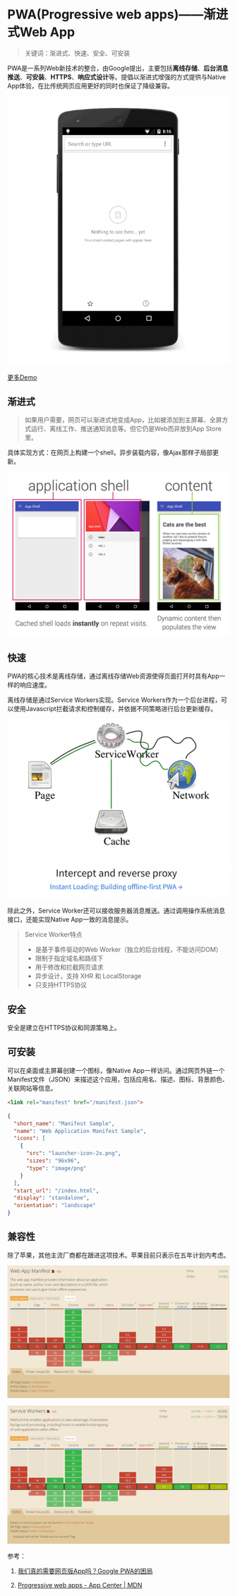 # PWA(Progressive web apps)——渐进式Web App

> 关键词：渐进式、快速、安全、可安装

PWA是一系列Web新技术的整合，由Google提出，主要包括**离线存储**、**后台消息推送**、**可安装**、**HTTPS**、**响应式设计**等。提倡以渐进式增强的方式提供与Native App体验，在比传统网页应用更好的同时也保证了降级兼容。

![demo](demo.gif)

[更多Demo](https://pwa.rocks/)

## 渐进式

>如果用户需要，网页可以渐进式地变成App，比如被添加到主屏幕、全屏方式运行、离线工作、推送通知消息等。但它仍是Web而非放到App Store里。

具体实现方式：在网页上构建一个shell，异步装载内容，像Ajax那样子局部更新。

![app shell](appshell.jpg)

## 快速

PWA的核心技术是离线存储，通过离线存储Web资源使得页面打开时具有App一样的响应速度。

离线存储是通过Service Workers实现。Service Workers作为一个后台进程，可以使用Javascript拦截请求和控制缓存，并依据不同策略进行后台更新缓存。

![Service Workes](ServiceWork.jpg)

除此之外，Service Worker还可以接收服务器消息推送。通过调用操作系统消息接口，还能实现Native App一致的消息提示。

> Service Worker特点
> - 是基于事件驱动的Web Worker（独立的后台线程，不能访问DOM）
> - 限制于指定域名和路径下
> - 用于修改和拦截网页请求
> - 异步设计，支持 XHR 和 LocalStorage
> - 只支持HTTPS协议

## 安全

安全是建立在HTTPS协议和同源策略上。

## 可安装

可以在桌面或主屏幕创建一个图标，像Native App一样访问。通过网页外链一个Manifest文件（JSON）来描述这个应用，包括应用名、描述、图标、背景颜色、关联网站等信息。

```html
<link rel="manifest" href="/manifest.json">
```

```json
{
  "short_name": "Manifest Sample",
  "name": "Web Application Manifest Sample",
  "icons": [
    {
      "src": "launcher-icon-2x.png",
      "sizes": "96x96",
      "type": "image/png"
    }
  ],
  "start_url": "/index.html",
  "display": "standalone",
  "orientation": "landscape"
}
```

## 兼容性

除了苹果，其他主流厂商都在跟进这项技术。苹果目前只表示在五年计划内考虑。

![caniuse-wam](caniuse-wam.png)

![caniuse-sw](caniuse-sw.png)

参考：

1. [我们真的需要网页版App吗？Google PWA的困局](https://www.leiphone.com/news/201606/UEiart497WUzS62u.html)

2. [Progressive web apps - App Center | MDN](https://developer.mozilla.org/en-US/Apps/Progressive)